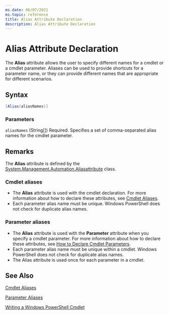 ```yaml
---
ms.date: 06/07/2021
ms.topic: reference
title: Alias Attribute Declaration
description: Alias Attribute Declaration
---
```

# Alias Attribute Declaration

The **Alias** attribute allows the user to specify different names for a cmdlet or a cmdlet
parameter. Aliases can be used to provide shortcuts for a parameter name, or they can provide
different names that are appropriate for different scenarios.

## Syntax

```csharp
[Alias(aliasNames)]
```

### Parameters

`aliasNames` (String[])
Required. Specifies a set of comma-separated alias names for the cmdlet parameter.

## Remarks

The **Alias** attribute is defined by the
[System.Management.Automation.Aliasattribute](/dotnet/api/System.Management.Automation.AliasAttribute)
class.

### Cmdlet aliases

- The **Alias** attribute is used with the cmdlet declaration. For more information about how to
  declare these attributes, see [Cmdlet Aliases](cmdlet-aliases.md).
- Each parameter alias name must be unique. Windows PowerShell does not check for duplicate alias
  names.

### Parameter aliases

- The **Alias** attribute is used with the **Parameter** attribute when you specify a cmdlet
  parameter. For more information about how to declare these attributes, see [How to Declare Cmdlet Parameters](./how-to-declare-cmdlet-parameters.md).
- Each parameter alias name must be unique within a cmdlet. Windows PowerShell does not check for
  duplicate alias names.
- The Alias attribute is used once for each parameter in a cmdlet.

## See Also

[Cmdlet Aliases](cmdlet-aliases.md)

[Parameter Aliases](./parameter-aliases.md)

[Writing a Windows PowerShell Cmdlet](./writing-a-windows-powershell-cmdlet.md)
